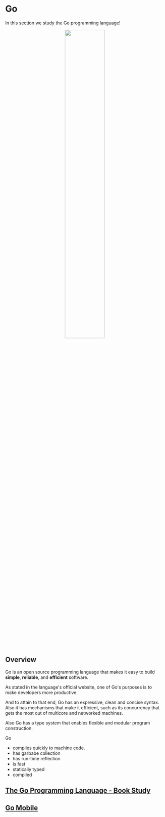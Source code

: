 # Go

In this section we study the Go programming language!

<div align="center">
<img src="https://cdn-course-logos.exlskills.com/golang-gopher-typing.gif" style="width:50%;"/>
</div>

## Overview

Go is an open source programming language that makes it easy to build **simple**,
**reliable**, and **efficient** software.

As stated in the language's official website, one of Go's purposes is to make
developers more productive.

And to attain to that end, Go has an expressive, clean and concise syntax.
Also it has mechanisms that make it efficient, such as its concurrency that
gets the most out of multicore and networked machines.

Also Go has a type system that enables flexible and modular program construction.

Go

* compiles quickly to machine code.
* has garbabe collection
* has run-time reflection
* is fast
* statically typed
* compiled

## [The Go Programming Language - Book Study](./The%20Go%20Programming%20Language%20Book/README.md)

## [Go Mobile](./Go%20Mobile/Getting%20Started.md)
